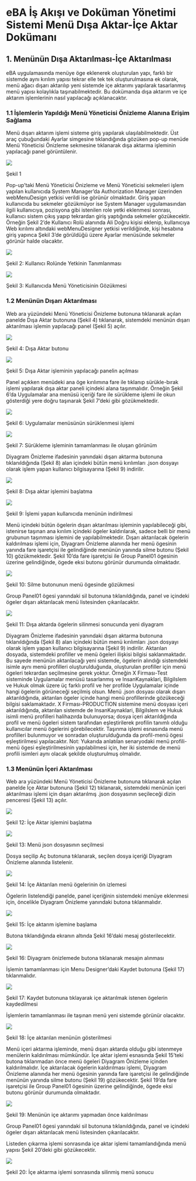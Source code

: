 # eBA İş Akışı ve Doküman Yönetimi Sistemi Menü Dışa Aktar-İçe Aktar Dokümanı

## 1. Menünün Dışa Aktarılması-İçe Aktarılması


eBA uygulamasında menüye öge eklenerek oluşturulan yapı, farklı bir sistemde aynı kırılım yapısı
tekrar elle tek tek oluşturulmasına ek olarak, menü ağacı dışarı aktarılıp yeni sistemde içe aktarımı yapılarak tasarlanmış menü yapısı kolaylıkla taşınabilmektedir. Bu dokümanda dışa aktarım ve içe aktarım işlemlerinin nasıl yapılacağı açıklanacaktır.


### 1.1 İşlemlerin Yapıldığı Menü Yöneticisi Önizleme Alanına Erişim Sağlama


Menü dışarı aktarım işlemi sisteme giriş yapılarak ulaşılabilmektedir. Üst araç çubuğundaki Ayarlar simgesine tıklandığında gözüken pop-up menüde Menü Yöneticisi Önizleme sekmesine tıklanarak dışa aktarma işleminin yapılacağı panel görüntülenir.


![](https://docsbimser.blob.core.windows.net/imagecontainer/Şekil%201-f722ef59-b35a-4583-8529-864388baaac7.png)

Şekil 1

Pop-up’taki Menü Yöneticisi Önizleme ve Menü Yöneticisi sekmeleri işlem yapılan kullanıcıda System Manager’da Authorization Manager üzerinden webMenuDesign yetkisi verildi ise görünür olmaktadır. Giriş yapan kullanıcıda bu sekmeler gözükmüyor ise System Manager uygulamasından ilgili kullanıcıya, pozisyona gibi istenilen role yetki eklenmesi sonrası, kullanıcı sistem çıkış yapıp tekrardan giriş yaptığında sekmeler gözükecektir.
Örneğin Şekil 2’de Kullanıcı Rolü alanında Ali Doğru kişisi eklenip, kullanıcıya Web kırılımı altındaki webMenuDesigner yetkisi verildiğinde, kişi hesabına giriş yapınca Şekil 3’de görüldüğü üzere Ayarlar menüsünde sekmeler görünür halde olacaktır.


![](https://docsbimser.blob.core.windows.net/imagecontainer/Şekil%202:%20Kullanıcı%20Rolünde%20Yetkinin%20Tanımlanması-69895932-9f99-417e-b857-240992c2022c.png)

Şekil 2: Kullanıcı Rolünde Yetkinin Tanımlanması


![](https://docsbimser.blob.core.windows.net/imagecontainer/Şekil%203:%20Kullanıcıda%20Menü%20Yöneticisinin%20Gözükmesi-2b3e9ca3-105d-4622-8725-def1c5fe8c34.png)

Şekil 3: Kullanıcıda Menü Yöneticisinin Gözükmesi


### 1.2 Menünün Dışarı Aktarılması

Web ara yüzündeki Menü Yöneticisi Önizleme butonuna tıklanarak açılan panelde Dışa Aktar butonuna (Şekil 4) tıklanarak, sistemdeki menünün dışarı aktarılması işlemin yapılacağı panel (Şekil 5) açılır.


![](https://docsbimser.blob.core.windows.net/imagecontainer/Şekil%204:%20Dışa%20Aktar%20butonu-4565458e-1897-46b9-ae22-3ebcbb9e2745.png)

Şekil 4: Dışa Aktar butonu


![](https://docsbimser.blob.core.windows.net/imagecontainer/Şekil%205:%20Dışa%20Aktar%20işleminin%20yapılacağı%20panelin%20açılması-aadbf0bd-1766-421a-9bcc-e64635629cb6.png)

Şekil 5: Dışa Aktar işleminin yapılacağı panelin açılması

Panel açıkken menüdeki ana öge kırılımına fare ile tıklanıp sürükle-bırak işlemi yapılarak dışa aktar paneli içindeki alana taşınmalıdır. Örneğin Şekil 6’da Uygulamalar ana menüsü içeriği fare ile sürükleme işlemi ile okun gösterdiği yere doğru taşınarak Şekil 7’deki gibi gözükmektedir.


![](https://docsbimser.blob.core.windows.net/imagecontainer/Şekil%206:%20Uygulamalar%20menüsünün%20sürüklenmesi%20işlemi-da3a1fe1-6b2d-4fda-b043-4035786a0ed1.png)

Şekil 6: Uygulamalar menüsünün sürüklenmesi işlemi


![](https://docsbimser.blob.core.windows.net/imagecontainer/Şekil%207:%20Sürükleme%20işleminin%20tamamlanması%20ile%20oluşan%20görünüm-ba9fefa2-4023-4fa5-bb35-753d05856f3e.png)

Şekil 7: Sürükleme işleminin tamamlanması ile oluşan görünüm

Diyagram Önizleme ifadesinin yanındaki dışarı aktarma butonuna tıklanıldığında (Şekil 8) alan içindeki bütün menü kırılımları .json dosyayı olarak işlem yapan kullanıcı bilgisayarına (Şekil 9) indirilir.


![](https://docsbimser.blob.core.windows.net/imagecontainer/Şekil%208:%20Dışa%20aktar%20işlemini%20başlatma-4f4f1b96-f6f9-451b-bb30-9151474db0de.png)

Şekil 8: Dışa aktar işlemini başlatma


![](https://docsbimser.blob.core.windows.net/imagecontainer/Şekil%209:%20İşlemi%20yapan%20kullanıcıda%20menünün%20indirilmesi-945e7c08-c885-413c-9d19-47b7f1c9043e.png)

Şekil 9: İşlemi yapan kullanıcıda menünün indirilmesi



Menü içindeki bütün ögelerin dışarı aktarılması işleminin yapılabileceği gibi, istenirse taşınan ana kırılım içindeki ögeler kaldırılarak, sadece belli bir menü grubunun taşınması işlemini de
yapılabilmektedir.
Dışarı aktarılacak ögelerin kaldırılması işlemi için, Diyagram Önizleme alanında her menü ögesinin yanında fare işaretçisi ile gelindiğinde menünün yanında silme butonu (Şekil 10) gözükmektedir. Şekil 10’da fare işaretçisi ile Group Panel01 ögesinin üzerine gelindiğinde, ögede eksi butonu görünür durumunda olmaktadır.


![](https://docsbimser.blob.core.windows.net/imagecontainer/Şekil%2010:%20Silme%20butonunun%20menü%20ögesinde%20gözükmesi-4215a485-c0cd-49e1-9c28-6bd0d2c3a9d5.png)

Şekil 10: Silme butonunun menü ögesinde gözükmesi

Group Panel01 ögesi yanındaki sil butonuna tıklanıldığında, panel ve içindeki ögeler dışarı aktarılacak menü listesinden çıkarılacaktır.


![](https://docsbimser.blob.core.windows.net/imagecontainer/Şekil%2011:%20Dışa%20aktarda%20ögelerin%20silinmesi%20sonucunda%20yeni%20diyagram-4db3a4e9-0d5b-49d7-a64c-2451eae6f0d8.png)

Şekil 11: Dışa aktarda ögelerin silinmesi sonucunda yeni diyagram

Diyagram Önizleme ifadesinin yanındaki dışarı aktarma butonuna tıklanıldığında (Şekil 8) alan içindeki bütün menü kırılımları .json dosyayı olarak işlem yapan kullanıcı bilgisayarına (Şekil 9) indirilir.
Aktarılan dosyada, sistemdeki profiller ve menü ögeleri ilişkisi bilgisi saklanmaktadır. Bu sayede menünün aktarılacağı yeni sistemde, ögelerin alındığı sistemdeki isimle aynı menü profilleri oluşturulduğunda, oluşturulan profiller için menü ögeleri tekrardan seçilmesine gerek yoktur.
Örneğin X Firması-Test sisteminde Uygulamalar menüsü tasarlanmış ve InsanKaynaklari, BilgiIslem ve Hukuk olmak üzere üç farklı profil ve her profilde Uygulamalar içinde hangi ögelerin görüneceği seçilmiş olsun. Menü .json dosyası olarak dışarı aktarıldığında, aktarılan ögeler içinde hangi menü profillerinde gözükeceği bilgisi saklamaktadır. X Firması-PRODUCTION sistemine menü
dosyası içeri aktarıldığında, aktarılan sistemde de InsanKaynaklari, BilgiIslem ve Hukuk isimli menü profilleri halihazırda bulunuyorsa; dosya içeri aktarıldığında profil ve menü ögeleri sistem tarafından eşleştirilerek profilin tanımlı olduğu kullanıcılar menü ögelerini görebilecektir. Taşınma işlemi esnasında menü profilleri bulunmuyor ve sonradan oluşturulduğunda da profil-menü ögesi eşleştirilmesi yapılacaktır.
Not: Yukarıda anlatılan senaryodaki menü profili-menü ögesi eşleştirilmesinin yapılabilmesi için,
her iki sistemde de menü profili isimleri aynı olacak şekilde oluşturulmuş olmalıdır.


### 1.3 Menünün İçeri Aktarılması

Web ara yüzündeki Menü Yöneticisi Önizleme butonuna tıklanarak açılan panelde İçe Aktar butonuna (Şekil 12) tıklanarak, sistemdeki menünün içeri aktarılması işlemi için dışarı aktarılmış .json dosyasının seçileceği dizin penceresi (Şekil 13) açılır.



![](https://docsbimser.blob.core.windows.net/imagecontainer/Şekil%2012:%20İçe%20Aktar%20işlemini%20başlatma-9571cc96-7dbb-4c3b-9368-39de84a1c510.png)

Şekil 12: İçe Aktar işlemini başlatma

![](https://docsbimser.blob.core.windows.net/imagecontainer/Şekil%2013:%20Menü%20json%20dosyasının%20seçilmesi-33126748-03ae-4357-aed3-13f7b76171d0.png)

Şekil 13: Menü json dosyasının seçilmesi


Dosya seçilip Aç butonuna tıklanarak, seçilen dosya içeriği Diyagram Önizleme alanında listelenir.


![](https://docsbimser.blob.core.windows.net/imagecontainer/Şekil%2014:%20İçe%20Aktarılan%20menü%20ögelerinin%20ön%20izlemesi-60b1daae-cdd0-4dc7-8394-bc5951c92fba.png)

Şekil 14: İçe Aktarılan menü ögelerinin ön izlemesi


Ögelerin listelendiği panelde, panel içeriğinin sistemdeki menüye eklenmesi için, öncelikle Diyagram Önizleme yanındaki butona tıklanmalıdır.


![](https://docsbimser.blob.core.windows.net/imagecontainer/Şekil%2015:%20İçe%20aktarım%20işlemine%20başlama-c053b2c6-9961-4388-a877-1522f6c9e71d.png)

Şekil 15: İçe aktarım işlemine başlama

Butona tıklandığında ekranın altında Şekil 16’daki mesaj gösterilecektir.


![](https://docsbimser.blob.core.windows.net/imagecontainer/Şekil%2016:%20Diyagram%20önizlemede%20butona%20tıklanarak%20mesajın%20alınması-ea8a4cb4-fdba-4bb9-8b25-818883eb1034.png)

Şekil 16: Diyagram önizlemede butona tıklanarak mesajın alınması

İşlemin tamamlanması için Menu Designer’daki Kaydet butonuna (Şekil 17) tıklanmalıdır.


![](https://docsbimser.blob.core.windows.net/imagecontainer/Şekil%2017:%20Kaydet%20butonuna%20tıklayarak%20içe%20aktarılmak%20istenen%20ögelerin%20kaydedilmesi-e9599795-7a31-4b72-a61f-c4e9c0b0f6e0.png)

Şekil 17: Kaydet butonuna tıklayarak içe aktarılmak istenen ögelerin kaydedilmesi

İşlemlerin tamamlanması ile taşınan menü yeni sistemde görünür olacaktır.


![](https://docsbimser.blob.core.windows.net/imagecontainer/Şekil%2018:%20İçe%20aktarılan%20menünün%20gösterilmesi-c9c21afa-3283-4057-96cb-80069ab94615.png)

Şekil 18: İçe aktarılan menünün gösterilmesi

Menü içeri aktarma işleminde, menü dışarı aktarda olduğu gibi istenmeye menülerin kaldırılması mümkündür. İçe aktar işlemi esnasında Şekil 15’teki butona tıklanmadan önce menü ögeleri
Diyagram Önizleme içinden kaldırılmalıdır.
İçe aktarılacak ögelerin kaldırılması işlemi, Diyagram Önizleme alanında her menü ögesinin
yanında fare işaretçisi ile gelindiğinde menünün yanında silme butonu (Şekil 19) gözükecektir. Şekil 19’da fare işaretçisi ile Group Panel01 ögesinin üzerine gelindiğinde, ögede eksi butonu görünür durumunda olmaktadır.


![](https://docsbimser.blob.core.windows.net/imagecontainer/Şekil%2019:%20Menünün%20içe%20aktarımı%20yapmadan%20önce%20kaldırılması-c4ebc36a-1f20-43f2-8a61-0b6168e224a6.png)

Şekil 19: Menünün içe aktarımı yapmadan önce kaldırılması

Group Panel01 ögesi yanındaki sil butonuna tıklanıldığında, panel ve içindeki ögeler dışarı aktarılacak menü listesinden çıkarılacaktır.

Listeden çıkarma işlemi sonrasında içe aktar işlemi tamamlandığında menü yapısı Şekil 20’deki gibi gözükecektir.


![](https://docsbimser.blob.core.windows.net/imagecontainer/Şekil%2020:%20İçe%20aktarma%20işlemi%20sonrasında%20silinmiş%20menü%20sonucu-a86a9ec9-b778-41a3-858e-61d2f881a3b5.png)

Şekil 20: İçe aktarma işlemi sonrasında silinmiş menü sonucu


